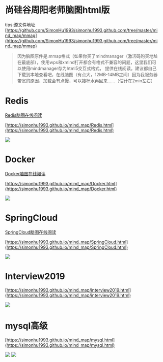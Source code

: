 # 尚硅谷周阳老师脑图html版

tips:源文件地址
[https://github.com/SimonHu1993/simonhu1993.github.com/tree/master/mind_map/mmap](https://github.com/SimonHu1993/simonhu1993.github.com/tree/master/mind_map/mmap)
> 因为脑图原件是.mmap格式（如果你买了mindmanager（激活码购买地址在最底部），使用wps和xmind打开都会有格式不兼容的问题，这里我们可以使用mindmanager存为html5交互式格式，
提供在线阅读。建议都自己下载到本地查看吧，在线脑图（有点大，12MB-14MB之间）因为我服务器带宽的原因，加载会有点慢，可以接杯水再回来……（估计在2min左右）
# Redis #
[Redis脑图在线阅读](http://106.15.178.250:8082/naotu/Redis.html "Redis脑图在线阅读")

[https://simonhu1993.github.io/mind_map/Redis.html](https://simonhu1993.github.io/mind_map/Redis.html)

![](https://simonhu1993.github.io/mind_map/Redis.png)


# Docker #
[Docker脑图在线阅读](http://106.15.178.250:8082/naotu/Docker.html "Docker脑图在线阅读")

[https://simonhu1993.github.io/mind_map/Docker.html](https://simonhu1993.github.io/mind_map/Docker.html)

![](https://simonhu1993.github.io/mind_map/Docker.png)
 

# SpringCloud #
[SpringCloud脑图在线阅读](http://106.15.178.250:8082/naotu/SpringCloud.html "SpringCloud脑图在线阅读")

[https://simonhu1993.github.io/mind_map/SpringCloud.html](https://simonhu1993.github.io/mind_map/SpringCloud.html)

![](https://simonhu1993.github.io/mind_map/SpringCloud.png)

# Interview2019 #
[https://simonhu1993.github.io/mind_map/interview2019.html](https://simonhu1993.github.io/mind_map/interview2019.html)

![](https://simonhu1993.github.io/mind_map/interview.png)

# mysql高级 #
[https://simonhu1993.github.io/mind_map/mysql.html](https://simonhu1993.github.io/mind_map/mysql.html)

![](https://simonhu1993.github.io/mind_map/mysql.png)
![](https://simonhu1993.github.io/images/xianyu2019.jpg)


